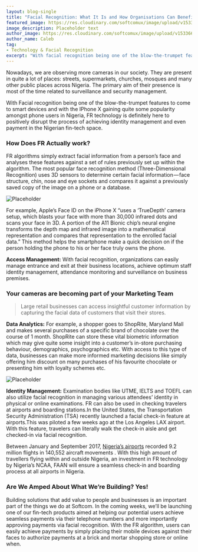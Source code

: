 ```yaml
---
layout: blog-single
title: "Facial Recognition: What It Is and How Organisations Can Benefit"
featured_image: https://res.cloudinary.com/softcomux/image/upload/v1533672818/sfc/blog%20posts/facial-recognition/facial-recognition-header.jpg
image_description: Placeholder text
author_image: https://res.cloudinary.com/softcomux/image/upload/v1533667840/sfc/caleb.jpg
author_name: Caleb
tag:
- Technology & Facial Recognition
excerpt: "With facial recognition being one of the blow-the-trumpet features to come to smart devices, FR technology is definitely here to positively disrupt the process of achieving identity management and even payment in the Nigerian Fin-Tech space."
---
```


Nowadays, we are observing more cameras in our society. They are present in quite a lot of places: streets, supermarkets, churches, mosques and many other public places across Nigeria. The primary aim of their presence is most of the time related to surveillance and security management.

With Facial recognition being one of the blow-the-trumpet features to come to smart devices and with the IPhone X gaining quite some popularity amongst phone users in Nigeria, FR technology is definitely here to positively disrupt the process of achieving identity management and even payment in the Nigerian fin-tech space.

### How Does FR Actually work?   
FR algorithms simply extract facial information from a person’s face and analyses these features against a set of rules previously set up within the algorithm. The most popular face recognition method (Three-Dimensional Recognition) uses 3D sensors to determine certain facial information — face structure, chin, nose and eye sockets and compares it against a previously saved copy of the image on a phone or a database.

![Placeholder](https://res.cloudinary.com/softcomux/image/upload/v1533668705/sfc/blog%20posts/facial-recognition/facial-recognition-01.jpg "Placeholder")

For example, Apple’s Face ID on the iPhone X “uses a ‘TrueDepth’ camera setup, which blasts your face with more than 30,000 infrared dots and scans your face in 3D. A portion of the A11 Bionic chip’s neural engine transforms the depth map and infrared image into a mathematical representation and compares that representation to the enrolled facial data.” This method helps the smartphone make a quick decision on if the person holding the phone to his or her face truly owns the phone.

**Access Management:** With facial recognition, organizations can easily manage entrance and exit at their business locations, achieve optimum staff identity management, attendance monitoring and surveillance on business premises.

### Your cameras are becoming part of your Marketing Team   
> Large retail businesses can access insightful customer information by capturing the facial data of customers that visit their stores.

**Data Analytics:** For example, a shopper goes to ShopRite, Maryland Mall and makes several purchases of a specific brand of chocolate over the course of 1 month. ShopRite can store these vital biometric information which may give quite some insight into a customer’s in-store purchasing behaviour, demographics, psychographics etc. With access to this type of data, businesses can make more informed marketing decisions like simply offering him discount on many purchases of his favourite chocolate or presenting him with loyalty schemes etc.

![Placeholder](https://res.cloudinary.com/softcomux/image/upload/v1533668712/sfc/blog%20posts/facial-recognition/facial-recognition-02.jpg "Placeholder")

**Identity Management:** Examination bodies like UTME, IELTS and TOEFL can also utilize facial recognition in managing various attendees’ identity in physical or online examinations. FR can also be used in checking travelers at airports and boarding stations.In the United States, the Transportation Security Administration (TSA) recently launched a facial check-in feature at airports.This was piloted a few weeks ago at the Los Angeles LAX airport. With this feature, travelers can literally walk the check-in aisle and get checked-in via facial recognition.

Between January and September 2017, [Nigeria’s airports](https://www.premiumtimesng.com/business/business-news/253834-nigerian-airports-record-9-2-million-passengers-140552-aircraft-movement-nine-months.html "Placeholder") recorded 9.2 million flights in 140,552 aircraft movements . With this high amount of travellers flying within and outside Nigeria, an investment in FR technology by Nigeria’s NCAA, FAAN will ensure a seamless check-in and boarding process at all airports in Nigeria.

### Are We Amped About What We’re Building? Yes!   
Building solutions that add value to people and businesses is an important part of the things we do at Softcom. In the coming weeks, we’ll be launching one of our fin-tech products aimed at helping our potential users achieve seamless payments via their telephone numbers and more importantly approving payments via facial recognition. With the FR algorithm, users can easily achieve payments by simply placing their mobile devices against their faces to authorize payments at a brick and mortar shopping store or online when.

